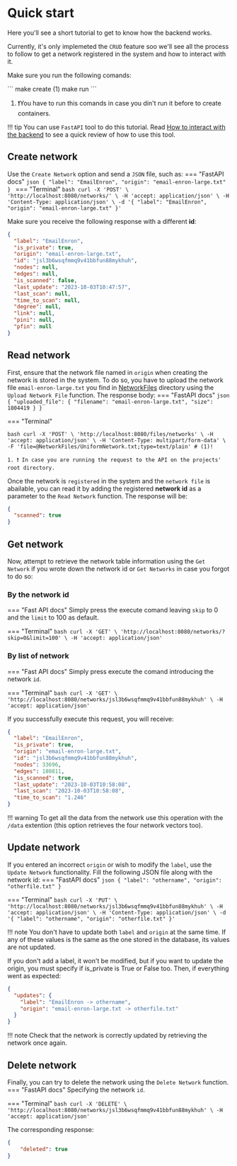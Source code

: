 # Quick start
Here you'll see a short tutorial to get to know how the backend works. 

Currently, it's only implemeted the `CRUD` feature soo we'll see all the process to follow to get a network registered in the system and how to interact with it.

Make sure you run the following comands:
<div class="annotate" markdown>
```
make create (1)
make run
``` 
</div>

1.  ❗You have to run this comands in case you din't run it before to create containers.


!!! tip
    You can use `FastAPI` tool to do this tutorial. Read [How to interact with the backend](../InteractBackend/InteractBackend.md) to see a quick review of how to use this tool.

## Create network
Use the `Create Network` option and send a `JSON` file, such as:
=== "FastAPI docs"
    ```json
    {
      "label": "EmailEnron",
      "origin": "email-enron-large.txt"
    }
    ```
=== "Terminal"
    ```bash
    curl -X 'POST' \
      'http://localhost:8080/networks/' \
      -H 'accept: application/json' \
      -H 'Content-Type: application/json' \
      -d '{
      "label": "EmailEnron",
      "origin": "email-enron-large.txt"
    }'
    ```

Make sure you receive the following response with a different **id**:
```json
{
  "label": "EmailEnron",
  "is_private": true,
  "origin": "email-enron-large.txt",
  "id": "jsl3b6wsqfmmq9v41bbfun88mykhuh",
  "nodes": null,
  "edges": null,
  "is_scanned": false,
  "last_update": "2023-10-03T10:47:57",
  "last_scan": null,
  "time_to_scan": null,
  "degree": null,
  "link": null,
  "pini": null,
  "pfin": null
}
```


## Read network
First, ensure that the network file named in `origin` when creating the network is stored in the system. To do so, you have to upload the network file `email-enron-large.txt` you find in [NetworkFiles](https://github.com/arnaupy/EpiGraphX/tree/develop/NetworkFiles) directory using the `Upload Network File` function. The response body:
=== "FastAPI docs"
    ```json
    {
      "uploaded_file": {
        "filename": "email-enron-large.txt",
        "size": 1804419
      }
    }
    ```

=== "Terminal"
    <div class="annotate" markdown>
    ```bash
    curl -X 'POST' \
      'http://localhost:8080/files/networks' \
      -H 'accept: application/json' \
      -H 'Content-Type: multipart/form-data' \
      -F 'file=@NetworkFiles/UniformNetwork.txt;type=text/plain' # (1)! 
    ```
    </div>

    1. ❗ In case you are running the request to the API on the projects' root directory.

Once the network is `registered` in the system and the `network file` is abailable, you can read it by adding the registered **network id** as a parameter to the `Read Network` function. The response will be:
```json
{
  "scanned": true
}
```


## Get network
Now, attempt to retrieve the network table information using the `Get Network` if you wrote down the network id or `Get Networks` in case you forgot to do so:

### By the network id
=== "Fast API docs"
    Simply press the execute comand leaving `skip` to 0 and the `limit` to 100 as default.

=== "Terminal"
    ```bash
    curl -X 'GET' \
      'http://localhost:8080/networks/?skip=0&limit=100' \
      -H 'accept: application/json'
    ```

### By list of network
=== "Fast API docs"
    Simply press execute the comand introducing the network `id`.

=== "Terminal"
    ```bash
    curl -X 'GET' \
      'http://localhost:8080/networks/jsl3b6wsqfmmq9v41bbfun88mykhuh' \
      -H 'accept: application/json'
    ```

If you successfully execute this request, you will receive:
```json
{
  "label": "EmailEnron",
  "is_private": true,
  "origin": "email-enron-large.txt",
  "id": "jsl3b6wsqfmmq9v41bbfun88mykhuh",
  "nodes": 33696,
  "edges": 180811,
  "is_scanned": true,
  "last_update": "2023-10-03T10:58:08",
  "last_scan": "2023-10-03T10:58:08",
  "time_to_scan": "1.246"
}
```

!!! warning
    To get all the data from the network use this operation with the `/data` extention (this option retrieves the four network vectors too).


## Update network
If you entered an incorrect `origin` or wish to modify the `label`, use the `Update Network` functionality. Fill the following JSON file along with the network id:
=== "FastAPI docs"
    ```json
    {
      "label": "othername",
      "origin": "otherfile.txt"
    }
    ```

=== "Terminal"
    ```bash
    curl -X 'PUT' \
      'http://localhost:8080/networks/jsl3b6wsqfmmq9v41bbfun88mykhuh' \
      -H 'accept: application/json' \
      -H 'Content-Type: application/json' \
      -d '{
      "label": "othername",
      "origin": "otherfile.txt"
    }'
    ```

!!! note
    You don't have to update both `label` and `origin` at the same time. If any of these values is the same as the one stored in the database, its values are not updated.

If you don't add a label, it won't be modified, but if you want to update the origin, you must specify if is_private is True or False too. Then, if everything went as expected:
```json
{
  "updates": {
    "label": "EmailEnron -> othername",
    "origin": "email-enron-large.txt -> otherfile.txt"
  }
}
```
!!! note
    Check that the network is correctly updated by retrieving the network once again. 

## Delete network
Finally, you can try to delete the network using the `Delete Network` function.
=== "FastAPI docs"
    Specifying the network `id`.

=== "Terminal"
    ```bash
    curl -X 'DELETE' \
      'http://localhost:8080/networks/jsl3b6wsqfmmq9v41bbfun88mykhuh' \
      -H 'accept: application/json'
    ```

The corresponding response:
```json
{
    "deleted": true
}
```
